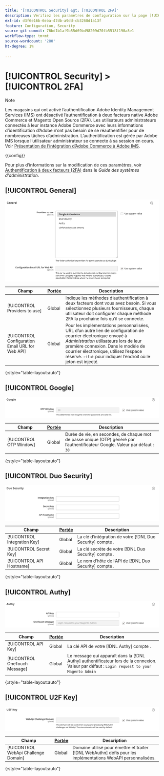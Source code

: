 ```yaml
---
title: '[!UICONTROL Security] &gt; [!UICONTROL 2FA]'
description: Vérifiez les paramètres de configuration sur la page [!UICONTROL Security] &gt; [!UICONTROL 2FA] de l’administrateur Commerce.
exl-id: d3f6e16b-6eba-47db-a9dd-cb3268d1a13f
feature: Configuration, Security
source-git-commit: 76bd1b1af9b55d69bd98209d70fb5518f190a3e1
workflow-type: tm+mt
source-wordcount: '280'
ht-degree: 1%

---
```


# [!UICONTROL Security] > [!UICONTROL 2FA]

>[!NOTE]
>
>Les magasins qui ont activé l’authentification Adobe Identity Management Services (IMS) ont désactivé l’authentification à deux facteurs native Adobe Commerce et Magento Open Source (2FA). Les utilisateurs administrateurs connectés à leur instance Adobe Commerce avec leurs informations d’identification d’Adobe n’ont pas besoin de se réauthentifier pour de nombreuses tâches d’administration. L’authentification est gérée par Adobe IMS lorsque l’utilisateur administrateur se connecte à sa session en cours. Voir [Présentation de l’intégration d’Adobe Commerce à Adobe IMS](https://experienceleague.adobe.com/docs/commerce-admin/start/admin/ims/adobe-ims-integration-overview.html).

{{config}}

Pour plus d’informations sur la modification de ces paramètres, voir [Authentification à deux facteurs (2FA)](../../systems/security-two-factor-authentication.md) dans le _Guide des systèmes d’administration_.

## [!UICONTROL General]

![Général](./assets/2fa-general.png)<!-- zoom -->

| Champ | [Portée](../../getting-started/websites-stores-views.md#scope-settings) | Description |
|--- |--- |--- |
| [!UICONTROL Providers to use] | Global | Indique les méthodes d’authentification à deux facteurs dont vous avez besoin. Si vous sélectionnez plusieurs fournisseurs, chaque utilisateur doit configurer chaque méthode 2FA la prochaine fois qu’il se connecte. |
| [!UICONTROL Configuration Email URL for Web API] | Global | Pour les implémentations personnalisées, URL d’un autre lien de configuration de courrier électronique envoyé à _Administration_ utilisateurs lors de leur première connexion. Dans le modèle de courrier électronique, utilisez l’espace réservé. `:tfat` pour indiquer l’endroit où le jeton est injecté. |

{:style=&quot;table-layout:auto&quot;}

## [!UICONTROL Google]

![Google](./assets/2fa-google.png)<!-- zoom -->

| Champ | [Portée](../../getting-started/websites-stores-views.md#scope-settings) | Description |
|--- |--- |--- |
| [!UICONTROL OTP Window] | Global | Durée de vie, en secondes, de chaque mot de passe unique (OTP) généré par l’authentificateur Google. Valeur par défaut : `30` |

{:style=&quot;table-layout:auto&quot;}

## [!UICONTROL Duo Security]

![Duo Security](./assets/2fa-duo-security.png)<!-- zoom -->

| Champ | [Portée](../../getting-started/websites-stores-views.md#scope-settings) | Description |
|--- |--- |--- |
| [!UICONTROL Integration Key] | Global | La clé d’intégration de votre [!DNL Duo Security] compte . |
| [!UICONTROL Secret Key] | Global | La clé secrète de votre [!DNL Duo Security] compte . |
| [!UICONTROL API Hostname] | Global | Le nom d’hôte de l’API de [!DNL Duo Security] compte . |

{:style=&quot;table-layout:auto&quot;}

## [!UICONTROL Authy]

![Création](./assets/2fa-authy.png)<!-- zoom -->

| Champ | [Portée](../../getting-started/websites-stores-views.md#scope-settings) | Description |
|--- |--- |--- |
| [!UICONTROL API Key] | Global | La clé API de votre [!DNL Authy] compte . |
| [!UICONTROL OneTouch Message] | Global | Le message qui apparaît dans la [!DNL Authy] authentificateur lors de la connexion. Valeur par défaut : `Login request to your Magento Admin` |

{:style=&quot;table-layout:auto&quot;}

## [!UICONTROL U2F Key]

![Clé U2F](./assets/2fa-u2f-key.png)<!-- zoom -->

| Champ | [Portée](../../getting-started/websites-stores-views.md#scope-settings) | Description |
|--- |--- |--- |
| [!UICONTROL WebApi Challenge Domain] | Global | Domaine utilisé pour émettre et traiter [!DNL WebAuthn] défis pour les implémentations WebAPI personnalisées. |

{:style=&quot;table-layout:auto&quot;}
